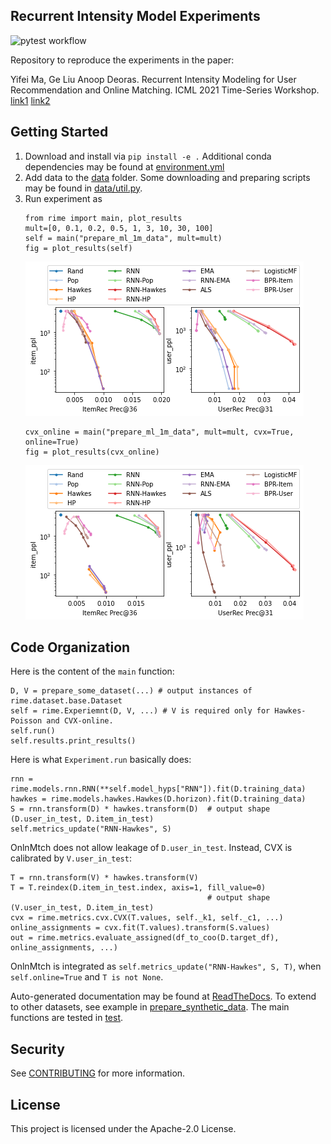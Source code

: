 ## Recurrent Intensity Model Experiments

![pytest workflow](https://github.com/awslabs/recurrent-intensity-model-experiments/actions/workflows/python-app.yml/badge.svg)

Repository to reproduce the experiments in the paper:

Yifei Ma, Ge Liu Anoop Deoras. Recurrent Intensity Modeling for User Recommendation and Online Matching. ICML 2021 Time-Series Workshop.
[link1](http://roseyu.com/time-series-workshop/submissions/2021/TSW-ICML2021_paper_47.pdf)
[link2](https://www.amazon.science/publications/recurrent-intensity-modeling-for-user-recommendation-and-online-matching)


## Getting Started

1. Download and install via `pip install -e .` Additional conda dependencies may be found at [environment.yml](environment.yml)
2. Add data to the [data](data) folder. Some downloading and preparing scripts may be found in [data/util.py](data/util.py).
3. Run experiment as
    ```
    from rime import main, plot_results
    mult=[0, 0.1, 0.2, 0.5, 1, 3, 10, 30, 100]
    self = main("prepare_ml_1m_data", mult=mult)
    fig = plot_results(self)
    ```
    ![greedy-ml-1m](figure/greedy-ml-1m.png)
    ```
    cvx_online = main("prepare_ml_1m_data", mult=mult, cvx=True, online=True)
    fig = plot_results(cvx_online)
    ```
    ![online-ml-1m](figure/online-ml-1m.png)

## Code Organization

Here is the content of the `main` function:
```
D, V = prepare_some_dataset(...) # output instances of rime.dataset.base.Dataset
self = rime.Experiemnt(D, V, ...) # V is required only for Hawkes-Poisson and CVX-online.
self.run()
self.results.print_results()
```

Here is what `Experiment.run` basically does:
```
rnn = rime.models.rnn.RNN(**self.model_hyps["RNN"]).fit(D.training_data)
hawkes = rime.models.hawkes.Hawkes(D.horizon).fit(D.training_data)
S = rnn.transform(D) * hawkes.transform(D)  # output shape (D.user_in_test, D.item_in_test)
self.metrics_update("RNN-Hawkes", S)
```

OnlnMtch does not allow leakage of `D.user_in_test`. Instead, CVX is calibrated by `V.user_in_test`:
```
T = rnn.transform(V) * hawkes.transform(V)
T = T.reindex(D.item_in_test.index, axis=1, fill_value=0)
                                            # output shape (V.user_in_test, D.item_in_test)
cvx = rime.metrics.cvx.CVX(T.values, self._k1, self._c1, ...)
online_assignments = cvx.fit(T.values).transform(S.values)
out = rime.metrics.evaluate_assigned(df_to_coo(D.target_df), online_assignments, ...)
```

OnlnMtch is integrated as `self.metrics_update("RNN-Hawkes", S, T)`,
when `self.online=True` and `T is not None`.

Auto-generated documentation may be found at [ReadTheDocs](https://recurrent-intensity-model-experiments.readthedocs.io/).
To extend to other datasets, see example in [prepare_synthetic_data](src/rime/dataset/__init__.py).
The main functions are tested in [test](test).


## Security

See [CONTRIBUTING](CONTRIBUTING.md#security-issue-notifications) for more information.

## License

This project is licensed under the Apache-2.0 License.

